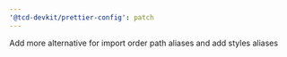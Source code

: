 ```yaml
---
'@tcd-devkit/prettier-config': patch
---
```


Add more alternative for import order path aliases and add styles aliases
